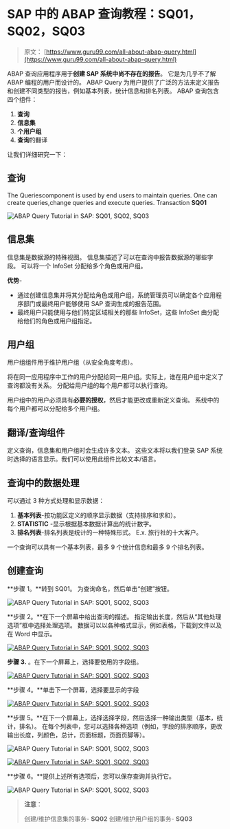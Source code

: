 # SAP 中的 ABAP 查询教程：SQ01，SQ02，SQ03

> 原文： [https://www.guru99.com/all-about-abap-query.html](https://www.guru99.com/all-about-abap-query.html)

ABAP 查询应用程序用于**创建 SAP 系统中尚不存在的报告**。 它是为几乎不了解 ABAP 编程的用户而设计的。 ABAP Query 为用户提供了广泛的方法来定义报告和创建不同类型的报告，例如基本列表，统计信息和排名列表。
ABAP 查询包含四个组件：

1.  **查询**
2.  **信息集**
3.  **个用户组**
4.  **查询**的翻译

让我们详细研究一下：

## 查询

The Queriescomponent is used by end users to maintain queries. One can create queries,change queries and execute queries. Transaction **SQ01**

![ABAP Query Tutorial in SAP: SQ01, SQ02, SQ03](img/fc3c02d0b27a16af9528cc2751e4bf7b.png "SAP Query")

## 信息集

信息集是数据源的特殊视图。 信息集描述了可以在查询中报告数据源的哪些字段。 可以将一个 InfoSet 分配给多个角色或用户组。

**优势**-

*   通过创建信息集并将其分配给角色或用户组，系统管理员可以确定各个应用程序部门或最终用户能够使用 SAP 查询生成的报告范围。
*   最终用户只能使用与他们特定区域相关的那些 InfoSet，这些 InfoSet 由分配给他们的角色或用户组指定。

## 用户组

用户组组件用于维护用户组（从安全角度考虑）。

将在同一应用程序中工作的用户分配给同一用户组。实际上，谁在用户组中定义了查询都没有关系。 分配给用户组的每个用户都可以执行查询。

用户组中的用户必须具有**必要的授权**，然后才能更改或重新定义查询。 系统中的每个用户都可以分配给多个用户组。

## 翻译/查询组件

定义查询，信息集和用户组时会生成许多文本。 这些文本将以我们登录 SAP 系统时选择的语言显示。我们可以使用此组件比较文本/语言。

## 查询中的数据处理

可以通过 3 种方式处理和显示数据：

1.  **基本列表**-按功能区定义的顺序显示数据（支持排序和求和）。
2.  **STATISTIC** -显示根据基本数据计算出的统计数字。
3.  **排名列表**-排名列表是统计的一种特殊形式。 E.x. 旅行社的十大客户。

一个查询可以具有一个基本列表，最多 9 个统计信息和最多 9 个排名列表。

## 创建查询

**步骤 1。**转到 SQ01。 为查询命名，然后单击“创建”按钮。

![ABAP Query Tutorial in SAP: SQ01, SQ02, SQ03](img/7efe0c4c661e01d02f266ea6a5503bde.png "abap query") 

**步骤 2。**在下一个屏幕中给出查询的描述。 指定输出长度，然后从“其他处理选项”框中选择处理选项。 数据可以以各种格式显示，例如表格，下载到文件以及在 Word 中显示。

[![ABAP Query Tutorial in SAP: SQ01, SQ02, SQ03](img/55873a1e73e90d5c301fb80d1f20ef59.png "abap query") ](/images/sap/2011/01/33.png) 

**步骤 3\.** 。在下一个屏幕上，选择要使用的字段组。

[![ABAP Query Tutorial in SAP: SQ01, SQ02, SQ03](img/430a34c575249708fa17d9f45c232a7d.png "abap query") ](/images/sap/2011/01/42.png) 

**步骤 4。**单击下一个屏幕，选择要显示的字段

[![ABAP Query Tutorial in SAP: SQ01, SQ02, SQ03](img/74797ea4021722904b3e592faba49e24.png "abap query") ](/images/sap/2011/01/51.png) 

**步骤 5。**在下一个屏幕上，选择选择字段，然后选择一种输出类型（基本，统计，排名）。
在每个列表中，您可以选择各种选项（例如，字段的排序顺序，更改输出长度，列颜色，总计，页面标题，页面页脚等）。

![ABAP Query Tutorial in SAP: SQ01, SQ02, SQ03](img/8e9584b3f1c9b4d7eeb2b93b37020bde.png "abap query") 

[![ABAP Query Tutorial in SAP: SQ01, SQ02, SQ03](img/4e84727e9f89a7bf12801d073c56c65f.png "abap query") ](/images/sap/2011/01/71.png) 

**步骤 6。**提供上述所有选项后，您可以保存查询并执行它。

![ABAP Query Tutorial in SAP: SQ01, SQ02, SQ03](img/bf29d036e00b892d86cc72fd60cafb8a.png "abap query")

> **注意**：
> 
> 创建/维护信息集的事务- **SQ02**
> 创建/维护用户组的事务- **SQ03**